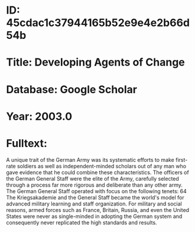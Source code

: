 # ID: 45cdac1c37944165b52e9e4e2b66d54b
# Title: Developing Agents of Change
# Database: Google Scholar
# Year: 2003.0
# Fulltext:
A unique trait of the German Army was its systematic efforts to make first-rate soldiers as well as independent-minded scholars out of any man who gave evidence that he could combine these characteristics.
The officers of the German General Staff were the elite of the Army, carefully selected through a process far more rigorous and deliberate than any other army.
The German General Staff operated with focus on the following tenets: 64 The Kriegsakademie and the General Staff became the world's model for advanced military learning and staff organization.
For military and social reasons, armed forces such as France, Britain, Russia, and even the United States were never as single-minded in adopting the German system and consequently never replicated the high standards and results.